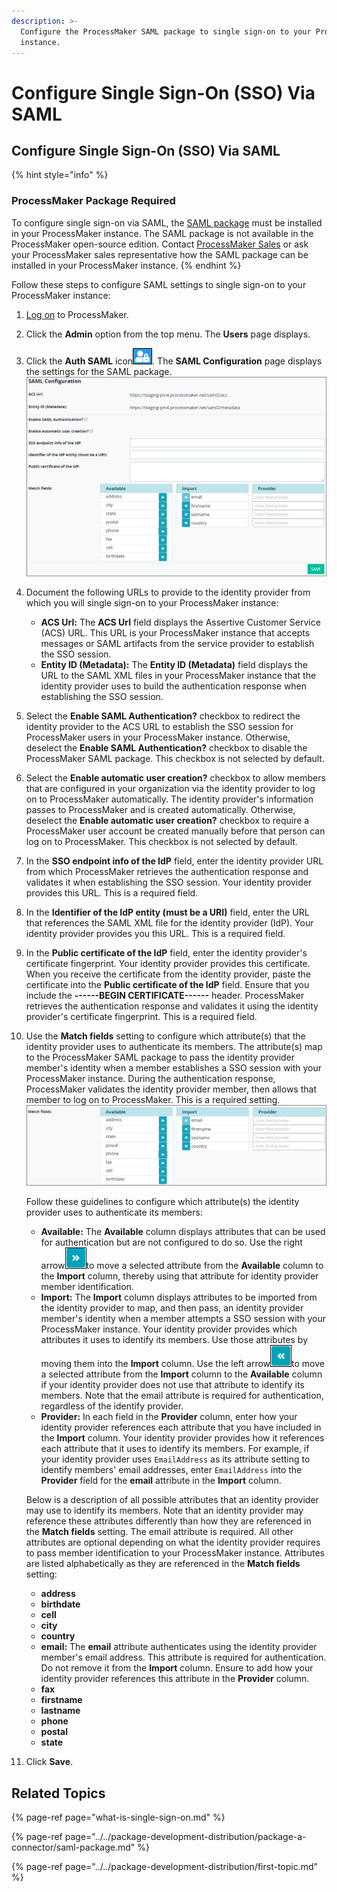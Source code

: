 ```yaml
---
description: >-
  Configure the ProcessMaker SAML package to single sign-on to your ProcessMaker
  instance.
---
```


# Configure Single Sign-On \(SSO\) Via SAML

## Configure Single Sign-On \(SSO\) Via SAML

{% hint style="info" %}
### ProcessMaker Package Required

To configure single sign-on via SAML, the [SAML package](../../package-development-distribution/package-a-connector/saml-package.md) must be installed in your ProcessMaker instance. The SAML package is not available in the ProcessMaker open-source edition. Contact [ProcessMaker Sales](mailto:sales@processmaker.com) or ask your ProcessMaker sales representative how the SAML package can be installed in your ProcessMaker instance.
{% endhint %}

Follow these steps to configure SAML settings to single sign-on to your ProcessMaker instance:

1. [Log on](../../using-processmaker/log-in.md#log-in) to ProcessMaker.
2. Click the **Admin** option from the top menu. The **Users** page displays.
3. Click the **Auth SAML** icon![](../../.gitbook/assets/auth-saml-icon-package-admin.png). The **SAML Configuration** page displays the settings for the SAML package. ![](../../.gitbook/assets/saml-configuration-package-admin.png) 
4. Document the following URLs to provide to the identity provider from which you will single sign-on to your ProcessMaker instance:
   * **ACS Url:** The **ACS Url** field displays the Assertive Customer Service \(ACS\) URL. This URL is your ProcessMaker instance that accepts messages or SAML artifacts from the service provider to establish the SSO session.
   * **Entity ID \(Metadata\):** The **Entity ID \(Metadata\)** field displays the URL to the SAML XML files in your ProcessMaker instance that the identity provider uses to build the authentication response when establishing the SSO session.
5. Select the **Enable SAML Authentication?** checkbox to redirect the identity provider to the ACS URL to establish the SSO session for ProcessMaker users in your ProcessMaker instance. Otherwise, deselect the **Enable SAML Authentication?** checkbox to disable the ProcessMaker SAML package. This checkbox is not selected by default.
6. Select the **Enable automatic user creation?** checkbox to allow members that are configured in your organization via the identity provider to log on to ProcessMaker automatically. The identity provider's information passes to ProcessMaker and is created automatically. Otherwise, deselect the **Enable automatic user creation?** checkbox to require a ProcessMaker user account be created manually before that person can log on to ProcessMaker. This checkbox is not selected by default.
7. In the **SSO endpoint info of the IdP** field, enter the identity provider URL from which ProcessMaker retrieves the authentication response and validates it when establishing the SSO session. Your identity provider provides this URL. This is a required field.
8. In the **Identifier of the IdP entity \(must be a URI\)** field, enter the URL that references the SAML XML file for the identity provider \(IdP\). Your identity provider provides you this URL. This is a required field.
9. In the **Public certificate of the IdP** field, enter the identity provider's certificate fingerprint. Your identity provider provides this certificate. When you receive the certificate from the identity provider, paste the certificate into the **Public certificate of the IdP** field. Ensure that you include the **------BEGIN CERTIFICATE------** header. ProcessMaker retrieves the authentication response and validates it using the identity provider's certificate fingerprint. This is a required field.
10. Use the **Match fields** setting to configure which attribute\(s\) that the identity provider uses to authenticate its members. The attribute\(s\) map to the ProcessMaker SAML package to pass the identity provider member's identity when a member establishes a SSO session with your ProcessMaker instance. During the authentication response, ProcessMaker validates the identity provider member, then allows that member to log on to ProcessMaker. This is a required setting.  
    ![](../../.gitbook/assets/saml-configuration-match-fields-package-admin.png) 

    Follow these guidelines to configure which attribute\(s\) the identity provider uses to authenticate its members:

    * **Available:** The **Available** column displays attributes that can be used for authentication but are not configured to do so. Use the right arrow![](../../.gitbook/assets/right-arrow-saml-configuration-package-admin.png)to move a selected attribute from the **Available** column to the **Import** column, thereby using that attribute for identity provider member identification.
    * **Import:** The **Import** column displays attributes to be imported from the identity provider to map, and then pass, an identity provider member's identity when a member attempts a SSO session with your ProcessMaker instance. Your identity provider provides which attributes it uses to identify its members. Use those attributes by moving them into the **Import** column. Use the left arrow![](../../.gitbook/assets/left-arrow-saml-configuration-package-admin.png)to move a selected attribute from the **Import** column to the **Available** column if your identity provider does not use that attribute to identify its members. Note that the email attribute is required for authentication, regardless of the identify provider.
    * **Provider:** In each field in the **Provider** column, enter how your identity provider references each attribute that you have included in the **Import** column. Your identity provider provides how it references each attribute that it uses to identify its members. For example, if your identity provider uses `EmailAddress` as its attribute setting to identify members' email addresses, enter `EmailAddress` into the **Provider** field for the **email** attribute in the **Import** column.

    Below is a description of all possible attributes that an identity provider may use to identify its members. Note that an identity provider may reference these attributes differently than how they are referenced in the **Match fields** setting. The email attribute is required. All other attributes are optional depending on what the identity provider requires to pass member identification to your ProcessMaker instance. Attributes are listed alphabetically as they are referenced in the **Match fields** setting:

    * **address**
    * **birthdate**
    * **cell**
    * **city**
    * **country**
    * **email:** The **email** attribute authenticates using the identity provider member's email address. This attribute is required for authentication. Do not remove it from the **Import** column. Ensure to add how your identity provider references this attribute in the **Provider** column.
    * **fax**
    * **firstname**
    * **lastname**
    * **phone**
    * **postal**
    * **state**

11. Click **Save**.

## Related Topics

{% page-ref page="what-is-single-sign-on.md" %}

{% page-ref page="../../package-development-distribution/package-a-connector/saml-package.md" %}

{% page-ref page="../../package-development-distribution/first-topic.md" %}

